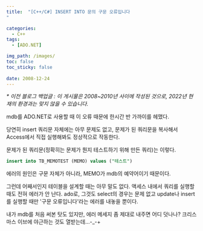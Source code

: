 ```yaml
---
title:  "[C++/C#] INSERT INTO 문의 구문 오류입니다
"

categories:
  - C++
tags:
  - [ADO.NET]

img_path: /images/
toc: false
toc_sticky: false
 
date: 2008-12-24
---
```

_* 이전 블로그 백업글 : 이 게시물은 2008~2010년 사이에 작성된 것으로, 2022년 현재의 환경과는 맞지 않을 수 있습니다._

mdb를 ADO.NET로 사용할 때 이 오류 때문에 한시간 반 가까이를 헤맸다.

당연히 insert 쿼리문 자체에는 아무 문제도 없고, 문제가 된 쿼리문을 복사해서 Access에서 직접 실행해봐도 정상적으로 작동한다.

문제가 된 쿼리문(정확히는 문제가 뭔지 테스트하기 위해 만든 쿼리)는 이렇다.

```sql
insert into TB_MEMOTEST (MEMO) values ("테스트")
```

에러의 원인은 구문 자체가 아니라, MEMO가 mdb의 예약어이기 때문이다.

그런데 어째서인지 테이블을 설계할 때는 아무 말도 없다. 액세스 내에서 쿼리를 실행할 때도 전혀 에러가 안 난다. ado로, 그것도 select의 경우는 문제 없고 update나 insert를 실행할 때만 '구문 오류입니다'라는 에러를 내놓을 뿐이다.

내가 mdb를 처음 써본 탓도 있지만, 에러 메세지 좀 제대로 내주면 어디 덧나나? 크리스마스 이브에 야근하는 것도 열받는데...-_-+

